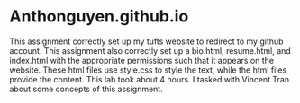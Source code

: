 # Anthonguyen.github.io

This assignment correctly set up my tufts website to redirect to my github account. This assignment also correctly set up a bio.html, resume.html, and index.html with the appropriate permissions such that it appears on the website. These html files use style.css to style the text, while the html files provide the content.
This lab took about 4 hours.
I tasked with Vincent Tran about some concepts of this assignment.